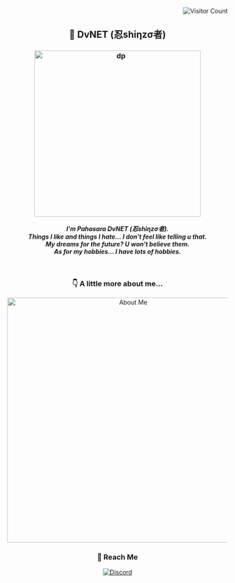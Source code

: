 <!DOCTYPE html>
<div align='right'> <img src="https://komarev.com/ghpvc/?username=Pahasara&color=blue" alt="Visitor Count"> </div>
<!-- ---------------------------------------------------------------------------------------------------- -->
<div align="center">
    <h2>🔐 DvNET (忍shiηzσ者)</h2>
    <h3>
        <img src="https://github.com/user-attachments/assets/81ac5e92-092c-4126-b797-f586f5372122" alt="dp" width="380px">
    </h3>
    

   <p align="center">
        <b><i>I'm Pahasara DvNET (忍shiηzσ者).<br>
        Things I like and things I hate... I don't feel like telling u that.<br>
        My dreams for the future? U won't believe them.<br>
        As for my hobbies... I have lots of hobbies.</i></b><br>
   </p>
</div> <br>
<!-- ---------------------------------------------------------------------------------------------------- -->

<div align="center">
    <h3 style="padding:0;"><b>👇 A little more about me...</b></h3>
    <img src="https://github.com/user-attachments/assets/45a32a4e-dda5-4bf6-9104-4477d42355ab" alt="About Me"
        width="560">

</div>
<!-- ---------------------------------------------------------------------------------------------------- -->
<div align="center">
    <h3 style="padding:0;">💬 Reach Me</h3>
    <a href="https://discord.com/users/1083102293496451108">
        <img src="https://img.shields.io/badge/Discord-%235865F2.svg?style=for-the-badge&logo=discord&logoColor=white" alt="Discord">
    </a>
</div>
